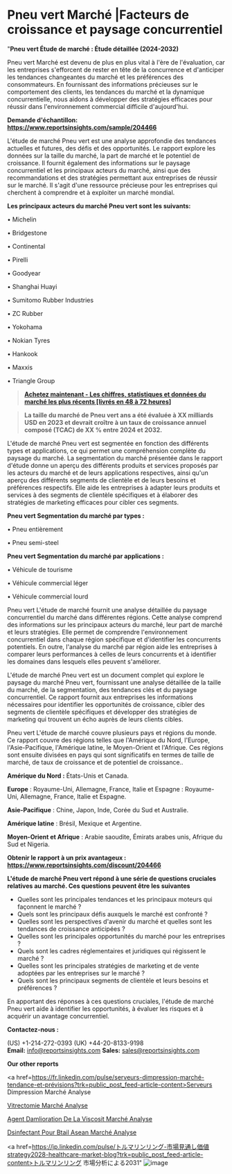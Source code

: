 # Pneu vert Marché |Facteurs de croissance et paysage concurrentiel

"<strong>Pneu vert Étude de marché : Étude détaillée (2024-2032)</strong>

Pneu vert Marché est devenu de plus en plus vital à l'ère de l'évaluation, car les entreprises s'efforcent de rester en tête de la concurrence et d'anticiper les tendances changeantes du marché et les préférences des consommateurs. En fournissant des informations précieuses sur le comportement des clients, les tendances du marché et la dynamique concurrentielle, nous aidons à développer des stratégies efficaces pour réussir dans l'environnement commercial difficile d'aujourd'hui.

<strong>Demande d'échantillon: <a href=https://www.reportsinsights.com/sample/204466>https://www.reportsinsights.com/sample/204466</a></strong>

L'étude de marché Pneu vert est une analyse approfondie des tendances actuelles et futures, des défis et des opportunités. Le rapport explore les données sur la taille du marché, la part de marché et le potentiel de croissance. Il fournit également des informations sur le paysage concurrentiel et les principaux acteurs du marché, ainsi que des recommandations et des stratégies permettant aux entreprises de réussir sur le marché. Il s'agit d'une ressource précieuse pour les entreprises qui cherchent à comprendre et à exploiter un marché mondial.

<strong>Les principaux acteurs du marché Pneu vert sont les suivants:</strong>

• Michelin

• Bridgestone

• Continental

• Pirelli

• Goodyear

• Shanghai Huayi

• Sumitomo Rubber Industries

• ZC Rubber

• Yokohama

• Nokian Tyres

• Hankook

• Maxxis

• Triangle Group
<blockquote><a href=https://www.reportsinsights.com/buynow/204466><span style=text-decoration: underline;><strong>Achetez maintenant - Les chiffres, statistiques et données du marché les plus récents [livrés en 48 à 72 heures]</strong></span></a></blockquote>
<blockquote><span style=text-decoration: underline;><strong>La taille du marché de Pneu vert ans a été évaluée à XX milliards USD en 2023 et devrait croître à un taux de croissance annuel composé (TCAC) de XX % entre 2024 et 2032.</strong></span></blockquote>
L'étude de marché Pneu vert est segmentée en fonction des différents types et applications, ce qui permet une compréhension complète du paysage du marché. La segmentation du marché présentée dans le rapport d'étude donne un aperçu des différents produits et services proposés par les acteurs du marché et de leurs applications respectives, ainsi qu'un aperçu des différents segments de clientèle et de leurs besoins et préférences respectifs. Elle aide les entreprises à adapter leurs produits et services à des segments de clientèle spécifiques et à élaborer des stratégies de marketing efficaces pour cibler ces segments.

<strong>Pneu vert Segmentation du marché par types :</strong>

• Pneu entièrement

• Pneu semi-steel

<strong>Pneu vert Segmentation du marché par applications :</strong>

• Véhicule de tourisme

• Véhicule commercial léger

• Véhicule commercial lourd

Pneu vert L'étude de marché fournit une analyse détaillée du paysage concurrentiel du marché dans différentes régions. Cette analyse comprend des informations sur les principaux acteurs du marché, leur part de marché et leurs stratégies. Elle permet de comprendre l'environnement concurrentiel dans chaque région spécifique et d'identifier les concurrents potentiels. En outre, l'analyse du marché par région aide les entreprises à comparer leurs performances à celles de leurs concurrents et à identifier les domaines dans lesquels elles peuvent s'améliorer.

L'étude de marché Pneu vert est un document complet qui explore le paysage du marché Pneu vert, fournissant une analyse détaillée de la taille du marché, de la segmentation, des tendances clés et du paysage concurrentiel. Ce rapport fournit aux entreprises les informations nécessaires pour identifier les opportunités de croissance, cibler des segments de clientèle spécifiques et développer des stratégies de marketing qui trouvent un écho auprès de leurs clients cibles.

Pneu vert L'étude de marché couvre plusieurs pays et régions du monde. Ce rapport couvre des régions telles que l'Amérique du Nord, l'Europe, l'Asie-Pacifique, l'Amérique latine, le Moyen-Orient et l'Afrique. Ces régions sont ensuite divisées en pays qui sont significatifs en termes de taille de marché, de taux de croissance et de potentiel de croissance..

<strong>Amérique du Nord :</strong> États-Unis et Canada.

<strong>Europe</strong> : Royaume-Uni, Allemagne, France, Italie et Espagne : Royaume-Uni, Allemagne, France, Italie et Espagne.

<strong>Asie-Pacifique</strong> : Chine, Japon, Inde, Corée du Sud et Australie.

<strong>Amérique latine</strong> : Brésil, Mexique et Argentine.

<strong>Moyen-Orient et Afrique</strong> : Arabie saoudite, Émirats arabes unis, Afrique du Sud et Nigeria.

<strong>Obtenir le rapport à un prix avantageux : <a href=https://www.reportsinsights.com/discount/204466>https://www.reportsinsights.com/discount/204466</a></strong>

<strong>L'étude de marché Pneu vert répond à une série de questions cruciales relatives au marché. Ces questions peuvent être les suivantes</strong>
<ul>
  <li>Quelles sont les principales tendances et les principaux moteurs qui façonnent le marché ?</li>
  <li>Quels sont les principaux défis auxquels le marché est confronté ?</li>
  <li>Quelles sont les perspectives d'avenir du marché et quelles sont les tendances de croissance anticipées ?</li>
  <li>Quelles sont les principales opportunités du marché pour les entreprises ?</li>
  <li>Quels sont les cadres réglementaires et juridiques qui régissent le marché ?</li>
  <li>Quelles sont les principales stratégies de marketing et de vente adoptées par les entreprises sur le marché ?</li>
  <li>Quels sont les principaux segments de clientèle et leurs besoins et préférences ?</li>
</ul>
En apportant des réponses à ces questions cruciales, l'étude de marché Pneu vert aide à identifier les opportunités, à évaluer les risques et à acquérir un avantage concurrentiel.

<strong>Contactez-nous :</strong>

(US) +1-214-272-0393
(UK) +44-20-8133-9198
<strong>Email:</strong> <a>info@reportsinsights.com</a>
<strong>Sales:</strong> <a>sales@reportsinsights.com</a>

<strong>Our other reports</strong>

<a href=https://fr.linkedin.com/pulse/serveurs-dimpression-marché-tendance-et-prévisions?trk=public_post_feed-article-content>Serveurs Dimpression Marché Analyse</a>

<a href=https://www.linkedin.com/pulse/vitrectomie-march%C3%A9-tendance-et-pr%C3%A9visions-futures-yx1rf/>Vitrectomie Marché Analyse</a>

<a href=https://www.linkedin.com/pulse/agent-dam%C3%A9lioration-de-la-viscosit%C3%A9-march%C3%A9-1veof/>Agent Damlioration De La Viscosit Marché Analyse</a>

<a href=https://www.linkedin.com/pulse/d%C3%A9sinfectant-pour-b%C3%A9tail-asean-march%C3%A9-finances-dkdbf/>Dsinfectant Pour Btail Asean Marché Analyse</a>

<a href=https://jp.linkedin.com/pulse/トルマリンリング-市場見通し価値strategy2028-healthcare-market-blog?trk=public_post_feed-article-content>トルマリンリング 市場分析による2031</a>"
![image](https://github.com/daminid12/RImarketTech/assets/158430485/fb47e8bb-d05d-4f95-bbbb-5f550bc8ca75)
